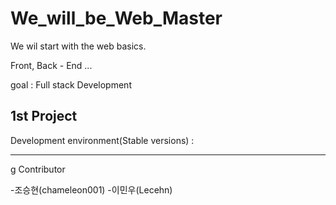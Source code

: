 # We_will_be_Web_Master

We wil start with the web basics.



Front, Back - End ...



goal : Full stack Development 



## 1st Project

Development environment(Stable versions) :





------
g
Contributor

-조승현(chameleon001)
-이민우(Lecehn) 
